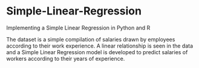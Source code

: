 # Simple-Linear-Regression
Implementing a Simple Linear Regression in Python and R

The dataset is a simple compilation of salaries drawn by employees according to their work experience. A linear relationship is seen in the data and a Simple Linear Regression model is developed to predict salaries of workers according to their years of experience.
